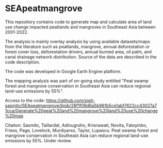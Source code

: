 # SEApeatmangrove

This repository contains code to generate map and calculate area of land use change impacted peatlands and mangroves in Southeast Asia between 2001-2022.

The analysis is mainly overlay analysis by using available datasets/maps from the literature such as peatlands, mangrove, annual deforestation or forest cover loss, deforestation drivers, annual burned area, oil palm, and canal drainage network distribution. Source of the data are described in the code description.

The code was developed in Google Earth Engine platform.

The mapping analysis was part of on-going study entitled "Peat swamp forest and mangrove conservation in Southeast Asia can reduce regional land-use emissions by 55%".

Access to the code: https://github.com/sigit-sasmito/SEApeatmangrove/blob/28f1f09d6a5b961b5ce1ab17622cc43027a71cca/Generate%20peat%20and%20mangrove%20land%20use%20change%20map 

Citation:
Sasmito, Taillardat, Adinugroho, Krisnawati, Novita, Fatoyinbo, Friess, Page, Lovelock, Murdiyarso, Taylor, Lupascu. Peat swamp forest and mangrove conservation in Southeast Asia can reduce regional land-use emissions by 55%. Under review.
